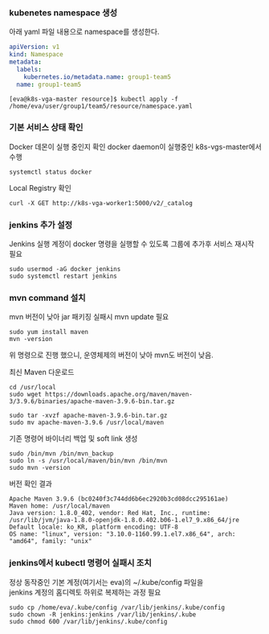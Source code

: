 
### kubenetes namespace 생성
아래 yaml 파일 내용으로 namespace를 생성한다.

```yaml
apiVersion: v1
kind: Namespace
metadata:
  labels:
    kubernetes.io/metadata.name: group1-team5
  name: group1-team5
```

```shell
[eva@k8s-vga-master resource]$ kubectl apply -f /home/eva/user/group1/team5/resource/namespace.yaml
```

### 기본 서비스 상태 확인
Docker 데몬이 실행 중인지 확인 
docker daemon이 실행중인 k8s-vgs-master에서 수행
```shell
systemctl status docker
```
Local Registry 확인

```text
curl -X GET http://k8s-vga-worker1:5000/v2/_catalog
```

### jenkins 추가 설정
Jenkins 실행 계정이 docker 명령을 실행할 수 있도록 그룹에 추가후 서비스 재시작 필요
```shell
sudo usermod -aG docker jenkins
sudo systemctl restart jenkins
```

### mvn command 설치
mvn 버전이 낮아 jar 패키징 실패시 mvn update 필요
```
sudo yum install maven
mvn -version
```

위 명령으로 진행 했으니, 운영체제의 버전이 낮아 mvn도 버전이 낮음.

최신 Maven 다운로드
```text
cd /usr/local
sudo wget https://downloads.apache.org/maven/maven-3/3.9.6/binaries/apache-maven-3.9.6-bin.tar.gz
```

```text
sudo tar -xvzf apache-maven-3.9.6-bin.tar.gz
sudo mv apache-maven-3.9.6 /usr/local/maven
```

기존 명령어 바이너리 백업 및 soft link 생성
```text
sudo /bin/mvn /bin/mvn_backup
sudo ln -s /usr/local/maven/bin/mvn /bin/mvn
sudo mvn -version
```

버전 확인 결과 
```text
Apache Maven 3.9.6 (bc0240f3c744dd6b6ec2920b3cd08dcc295161ae)
Maven home: /usr/local/maven
Java version: 1.8.0_402, vendor: Red Hat, Inc., runtime: /usr/lib/jvm/java-1.8.0-openjdk-1.8.0.402.b06-1.el7_9.x86_64/jre
Default locale: ko_KR, platform encoding: UTF-8
OS name: "linux", version: "3.10.0-1160.99.1.el7.x86_64", arch: "amd64", family: "unix"
```

### jenkins에서 kubectl 명령어 실패시 조치
정상 동작중인 기본 계정(여기서는 eva)의 ~/.kube/config 파일을  
jenkins 계정의 홈디렉토 하위로 복제하는 과정 필요  

```text
sudo cp /home/eva/.kube/config /var/lib/jenkins/.kube/config
sudo chown -R jenkins:jenkins /var/lib/jenkins/.kube
sudo chmod 600 /var/lib/jenkins/.kube/config
```
